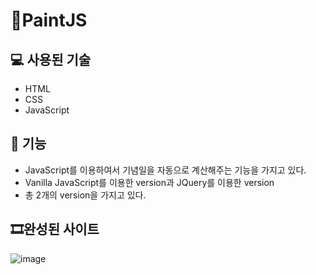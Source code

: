 # 🎨PaintJS

## 💻 사용된 기술
* HTML
* CSS
* JavaScript

## 🎈 기능
* JavaScript를 이용하여서 기념일을 자동으로 계산해주는 기능을 가지고 있다.
* Vanilla JavaScript를 이용한 version과 JQuery를 이용한 version
* 총 2개의 version을 가지고 있다.

## 🎞완성된 사이트
![image](https://user-images.githubusercontent.com/85764782/172450135-f4af50b3-48f4-47ec-a9b3-5723027aced3.png)